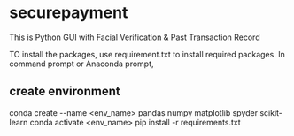 # securepayment
This is Python GUI with Facial Verification &amp; Past Transaction Record

TO install the packages, use requirement.txt to install required packages.
In command prompt or Anaconda prompt,
## create environment
conda create --name <env_name> pandas numpy matplotlib spyder scikit-learn
conda activate <env_name>
pip install -r requirements.txt
